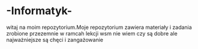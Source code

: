 # -Informatyk-
witaj na moim repozytorium.Moje repozytorium zawiera materiały i zadania zrobione przezemnie w ramcah lekcji wsm nie 
wiem czy są dobre ale najważniejsze są chęci i zangażowanie
